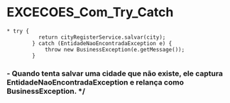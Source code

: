 # EXCECOES_Com_Try_Catch
````
* try {
          return cityRegisterService.salvar(city);
        } catch (EntidadeNaoEncontradaException e) {
            throw new BusinessException(e.getMessage());
        }
````
### - Quando tenta salvar uma cidade que não existe, ele captura EntidadeNaoEncontradaException e relança como BusinessException. */